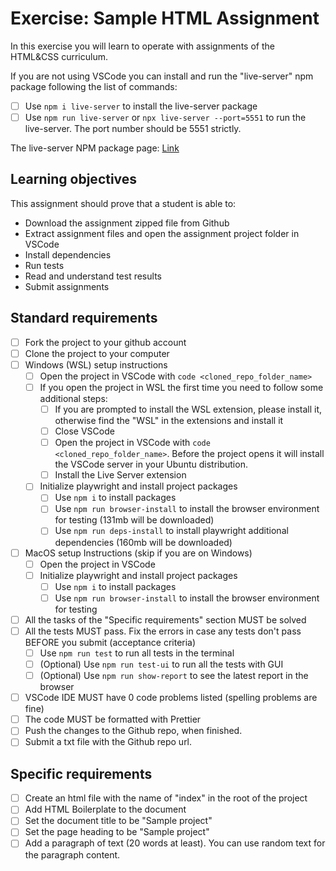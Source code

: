 # Exercise: Sample HTML Assignment

In this exercise you will learn to operate with assignments of the HTML&CSS curriculum.

If you are not using VSCode you can install and run the "live-server" npm package following the list of commands:

- [ ] Use `npm i live-server` to install the live-server package
- [ ] Use `npm run live-server` or `npx live-server --port=5551` to run the live-server. The port number should be 5551 strictly.

The live-server NPM package page: [Link](https://www.npmjs.com/package/live-server)

## Learning objectives

This assignment should prove that a student is able to:

- Download the assignment zipped file from Github
- Extract assignment files and open the assignment project folder in VSCode
- Install dependencies
- Run tests
- Read and understand test results
- Submit assignments

## Standard requirements

- [ ] Fork the project to your github account
- [ ] Clone the project to your computer
- [ ] Windows (WSL) setup instructions
  - [ ] Open the project in VSCode with `code <cloned_repo_folder_name>`
  - [ ] If you open the project in WSL the first time you need to follow some additional steps:
    - [ ] If you are prompted to install the WSL extension, please install it, otherwise find the "WSL" in the extensions and install it
    - [ ] Close VSCode
    - [ ] Open the project in VSCode with `code <cloned_repo_folder_name>`. Before the project opens it will install the VSCode server in your Ubuntu distribution.
    - [ ] Install the Live Server extension
  - [ ] Initialize playwright and install project packages
    - [ ] Use `npm i` to install packages
    - [ ] Use `npm run browser-install` to install the browser environment for testing (131mb will be downloaded)
    - [ ] Use `npm run deps-install` to install playwright additional dependencies (160mb will be downloaded)
- [ ] MacOS setup Instructions (skip if you are on Windows)
  - [ ] Open the project in VSCode
  - [ ] Initialize playwright and install project packages
    - [ ] Use `npm i` to install packages
    - [ ] Use `npm run browser-install` to install the browser environment for testing
- [ ] All the tasks of the "Specific requirements" section MUST be solved
- [ ] All the tests MUST pass. Fix the errors in case any tests don't pass BEFORE you submit (acceptance criteria)
  - [ ] Use `npm run test` to run all tests in the terminal
  - [ ] (Optional) Use `npm run test-ui` to run all the tests with GUI
  - [ ] (Optional) Use `npm run show-report` to see the latest report in the browser
- [ ] VSCode IDE MUST have 0 code problems listed (spelling problems are fine)
- [ ] The code MUST be formatted with Prettier
- [ ] Push the changes to the Github repo, when finished.
- [ ] Submit a txt file with the Github repo url.

## Specific requirements

- [ ] Create an html file with the name of "index" in the root of the project
- [ ] Add HTML Boilerplate to the document
- [ ] Set the document title to be "Sample project"
- [ ] Set the page heading to be "Sample project"
- [ ] Add a paragraph of text (20 words at least). You can use random text for the paragraph content.
